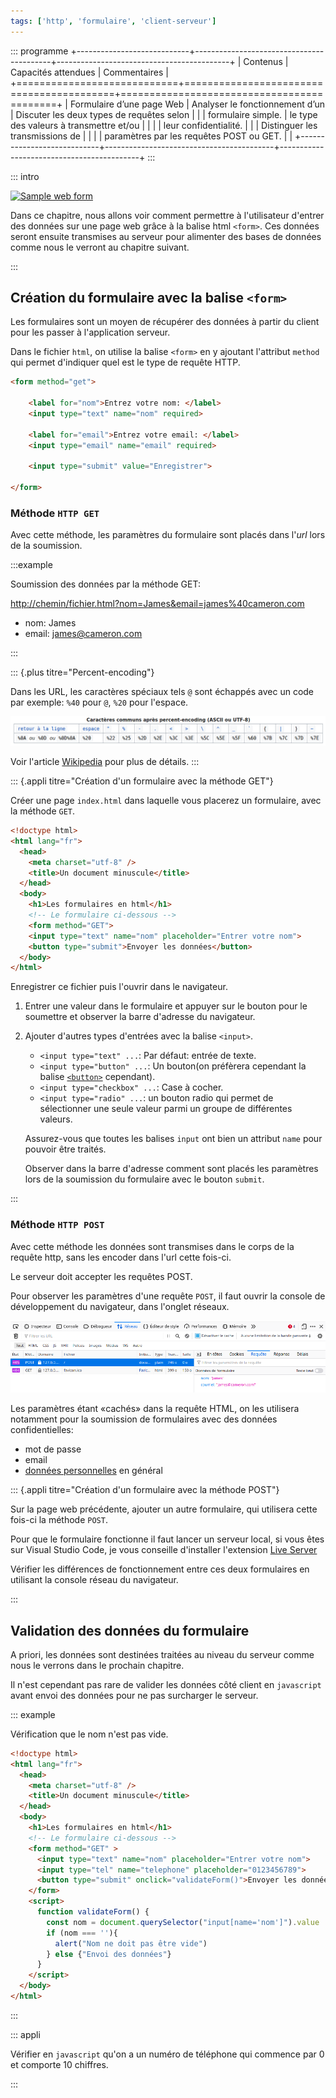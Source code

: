 ```yaml
---
tags: ['http', 'formulaire', 'client-serveur']
---
```


::: programme
+----------------------------+------------------------------------------+-------------------------------------------+
|          Contenus          |           Capacités attendues            |               Commentaires                |
+============================+==========================================+===========================================+
| Formulaire d’une page Web  | Analyser le fonctionnement d’un          | Discuter les deux types de requêtes selon |
|                            | formulaire simple.                       | le type des valeurs à transmettre et/ou   |
|                            |                                          | leur confidentialité.                     |
|                            | Distinguer les transmissions de          |                                           |
|                            | paramètres par les requêtes POST ou GET. |                                           |
+----------------------------+------------------------------------------+-------------------------------------------+
:::


::: intro

<a title="File Upload Bot at the English-language Wikipedia, CC BY-SA 3.0 <http://creativecommons.org/licenses/by-sa/3.0/>, via Wikimedia Commons" href="https://commons.wikimedia.org/wiki/File:Sample_web_form.png"><img class="half right" alt="Sample web form" src="https://upload.wikimedia.org/wikipedia/commons/3/34/Sample_web_form.png"></a>

Dans ce chapitre, nous allons voir comment permettre à l'utilisateur d'entrer des données sur une
page web grâce à la balise html `<form>`. Ces données seront ensuite transmises au serveur pour
alimenter des bases de données comme nous le verront au chapitre suivant.

:::

## Création du formulaire avec la balise `<form>`

Les formulaires sont un moyen de récupérer des données à partir du client pour les passer à
l'application serveur.

Dans le fichier `html`, on utilise la balise `<form>` en y ajoutant l'attribut `method` qui permet
d'indiquer quel est le type de requête HTTP.

```html
<form method="get">

    <label for="nom">Entrez votre nom: </label>
    <input type="text" name="nom" required>
  
    <label for="email">Entrez votre email: </label>
    <input type="email" name="email" required>
  
    <input type="submit" value="Enregistrer">
  
</form>
```

### Méthode `HTTP GET`

Avec cette méthode, les paramètres du formulaire sont placés dans l'_url_ lors de la soumission.

:::example

Soumission des données par la méthode GET:

<http://chemin/fichier.html?nom=James&email=james%40cameron.com>

- nom: James
- email: james@cameron.com

:::

::: {.plus titre="Percent-encoding"}

Dans les URL, les caractères spéciaux tels `@` sont échappés
avec un code par exemple: `%40` pour `@`, `%20` pour l'espace.

![Tableau d'exemples issu de wikipedia](./images/percent-encoding-wikipedia.png)

Voir l'article [Wikipedia](https://fr.wikipedia.org/wiki/Percent-encoding) pour plus de détails.
:::


::: {.appli titre="Création d'un formulaire avec la méthode GET"}

Créer une page `index.html` dans laquelle vous placerez un formulaire, avec la méthode `GET`.

```html
<!doctype html>
<html lang="fr">
  <head>
    <meta charset="utf-8" />
    <title>Un document minuscule</title>
  </head>
  <body>
    <h1>Les formulaires en html</h1>
    <!-- Le formulaire ci-dessous -->
    <form method="GET">
    <input type="text" name="nom" placeholder="Entrer votre nom">
    <button type="submit">Envoyer les données</button>
  </body>
</html>
```

Enregistrer ce fichier puis l'ouvrir dans le navigateur.

1. Entrer une valeur dans le formulaire et appuyer sur le bouton pour le soumettre et observer la
   barre d'adresse du navigateur.

2. Ajouter d'autres types d'entrées avec la balise `<input>`.

   - `<input type="text" ...`: Par défaut: entrée de texte.
   - `<input type="button" ...`: Un bouton(on préfèrera cependant la balise
     [`<button>`](https://developer.mozilla.org/en-US/docs/Web/HTML/Element/button) cependant).
   - `<input type="checkbox" ...`: Case à cocher.
   - `<input type="radio" ...`: un bouton radio qui permet de sélectionner une seule valeur parmi un
     groupe de différentes valeurs.

   Assurez-vous que toutes les balises `input` ont bien un attribut `name` pour pouvoir être
   traités.

   Observer dans la barre d'adresse comment sont placés les paramètres lors de la soumission du 
   formulaire avec le bouton `submit`.

:::

### Méthode `HTTP POST`

Avec cette méthode les données sont transmises dans le corps de la requête http, sans les encoder dans l'url cette fois-ci. 

Le serveur doit accepter les requêtes POST.

Pour observer les paramètres d'une requête `POST`, il faut ouvrir la console de développement du navigateur, dans l'onglet réseaux.

![console réseau POST firefox](./images/console-reseaux-post.png)

Les paramètres étant «cachés» dans la requête HTML, on les utilisera notamment pour la soumission de formulaires avec des données confidentielles:

- mot de passe
- email
- [données personnelles](/2gt/snt/4-les-donnees-structurees-et-leur-traitement/1-donnees) en général


::: {.appli titre="Création d'un formulaire avec la méthode POST"}

Sur la page web précédente, ajouter un autre formulaire, qui utilisera cette fois-ci la méthode `POST`.

Pour que le formulaire fonctionne il faut lancer un serveur local, si vous êtes sur Visual Studio Code, je vous conseille d'installer l'extension [Live Server](https://marketplace.visualstudio.com/items?itemName=ritwickdey.LiveServer)

Vérifier les différences de fonctionnement entre ces deux formulaires en utilisant la console
réseau du navigateur.

:::

## Validation des données du formulaire

A priori, les données sont destinées traitées au niveau du serveur comme nous le verrons dans le
prochain chapitre.

Il n'est cependant pas rare de valider les données côté client en `javascript` avant envoi des
données pour ne pas surcharger le serveur.

::: example

Vérification que le nom n'est pas vide.

```html
<!doctype html>
<html lang="fr">
  <head>
    <meta charset="utf-8" />
    <title>Un document minuscule</title>
  </head>
  <body>
    <h1>Les formulaires en html</h1>
    <!-- Le formulaire ci-dessous -->
    <form method="GET" >
      <input type="text" name="nom" placeholder="Entrer votre nom">
      <input type="tel" name="telephone" placeholder="0123456789">
      <button type="submit" onclick="validateForm()">Envoyer les données</button>
    </form>
    <script>
      function validateForm() {
        const nom = document.querySelector("input[name='nom']").value
        if (nom === ''){
          alert("Nom ne doit pas être vide")
        } else {"Envoi des données"}
      }
    </script>
  </body>
</html>
```
:::

::: appli

Vérifier en `javascript` qu'on a un numéro de téléphone qui commence par 0 et comporte 10 chiffres.

:::


